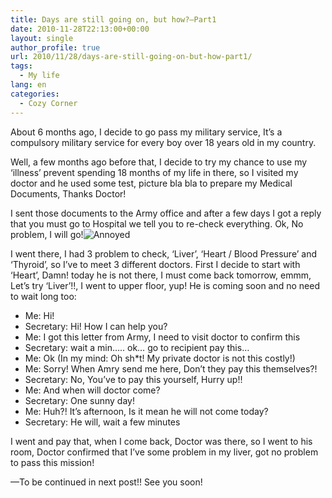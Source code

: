 ```yaml
---
title: Days are still going on, but how?–Part1
date: 2010-11-28T22:13:00+00:00
layout: single
author_profile: true
url: 2010/11/28/days-are-still-going-on-but-how-part1/
tags:
  - My life
lang: en
categories: 
  - Cozy Corner
---
```

About 6 months ago, I decide to go pass my military service, It’s a compulsory military service for every boy over 18 years old in my country.

Well, a few months ago before that, I decide to try my chance to use my ‘illness’ prevent spending 18 months of my life in there, so I visited my doctor and he used some test, picture bla bla to prepare my Medical Documents, Thanks Doctor!

I sent those documents to the Army office and after a few days I got a reply that you must go to Hospital we tell you to re-check everything. Ok, No problem, I will go!![Annoyed](http://lh6.ggpht.com/_vaUVXcmC3OI/TPLUFFvfOfI/AAAAAAAADQQ/shsuex5uY_w/wlEmoticon-annoyed%5B2%5D.png?imgmax=800) 

I went there, I had 3 problem to check, ‘Liver’, ‘Heart / Blood Pressure’ and ‘Thyroid’, so I’ve to meet 3 different doctors. First I decide to start with ‘Heart’, Damn! today he is not there, I must come back tomorrow, emmm, Let’s try ‘Liver’!!, I went to upper floor, yup! He is coming soon and no need to wait long too:

  * Me: Hi!
  * Secretary: Hi! How I can help you?
  * Me: I got this letter from Army, I need to visit doctor to confirm this
  * Secretary: wait a min….. ok… go to recipient pay this…
  * Me: Ok (In my mind: Oh sh*t! My private doctor is not this costly!)
  * Me: Sorry! When Amry send me here, Don’t they pay this themselves?!
  * Secretary: No, You’ve to pay this yourself, Hurry up!!
  * Me: And when will doctor come?
  * Secretary: One sunny day!
  * Me: Huh?! It’s afternoon, Is it mean he will not come today?
  * Secretary: He will, wait a few minutes

I went and pay that, when I come back, Doctor was there, so I went to his room, Doctor confirmed that I’ve some problem in my liver, got no problem to pass this mission!

—To be continued in next post!! See you soon!